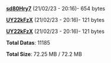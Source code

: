 [**sd80Hry7**](/data/sd80Hry7.txt) (21/02/23 - 20:16)- 654 bytes

[**UY22kFzX**](/data/UY22kFzX.txt) (21/02/23 - 20:16)- 121 bytes

[**UY22kFzX**](/data/UY22kFzX.txt) (21/02/23 - 20:16)- 121 bytes

**Total Datas**: 11185

**Total Size**: 72.25 MB / 72.2 MB